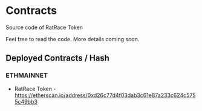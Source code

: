 # Contracts
Source code of RatRace Token

Feel free to read the code. More details coming soon.

## Deployed Contracts / Hash

### ETHMAINNET

- RatRace Token - https://etherscan.io/address/0xd26c77d4f03dab3c61e87a233c624c5755c49bb3
